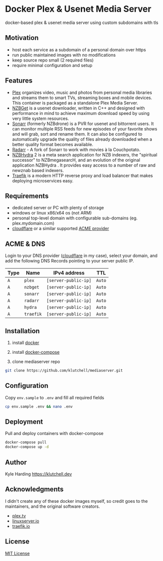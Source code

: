 # Docker Plex & Usenet Media Server #

docker-based plex & usenet media server using custom subdomains with tls

## Motivation

* host each service as a subdomain of a personal domain over https
* run public maintained images with no modifications
* keep source repo small (2 required files)
* require minimal configuration and setup

## Features

* [Plex](https://hub.docker.com/r/plexinc/pms-docker) organizes video, music and photos from personal media libraries and streams them to smart TVs, streaming boxes and mobile devices. This container is packaged as a standalone Plex Media Server.
* [NZBGet](https://hub.docker.com/r/linuxserver/nzbget/) is a usenet downloader, written in C++ and designed with performance in mind to achieve maximum download speed by using very little system resources.
* [Sonarr](https://hub.docker.com/r/linuxserver/sonarr/) (formerly NZBdrone) is a PVR for usenet and bittorrent users. It can monitor multiple RSS feeds for new episodes of your favorite shows and will grab, sort and rename them. It can also be configured to automatically upgrade the quality of files already downloaded when a better quality format becomes available.
* [Radarr](https://hub.docker.com/r/linuxserver/radarr/) - A fork of Sonarr to work with movies à la Couchpotato.
* [NZBHydra](https://hub.docker.com/r/linuxserver/hydra2/) 2 is a meta search application for NZB indexers, the "spiritual successor" to NZBmegasearcH, and an evolution of the original application NZBHydra . It provides easy access to a number of raw and newznab based indexers.
* [Traefik](https://hub.docker.com/_/traefik/) is a modern HTTP reverse proxy and load balancer that makes deploying microservices easy.

## Requirements

* dedicated server or PC with plenty of storage
* windows or linux x86/x64 os (not ARM)
* personal top-level domain with configurable sub-domains (eg. plex.mydomain.com)
* [cloudflare](https://www.cloudflare.com/) or a similar supported [ACME provider](https://docs.traefik.io/configuration/acme/)

## ACME & DNS

Login to your DNS provider ([cloudflare](https://www.cloudflare.com/) in my case), select your domain,
	and add the following DNS Records pointing to your server public IP.

|Type|Name|IPv4 address|TTL|
|---|---|---|---|
|`A`|`plex`|`[server-public-ip]`|`Auto`|
|`A`|`nzbget`|`[server-public-ip]`|`Auto`|
|`A`|`sonarr`|`[server-public-ip]`|`Auto`|
|`A`|`radarr`|`[server-public-ip]`|`Auto`|
|`A`|`hydra`|`[server-public-ip]`|`Auto`|
|`A`|`traefik`|`[server-public-ip]`|`Auto`|

## Installation

1. install [docker](https://docs.docker.com/install/linux/docker-ce/debian/)

2. install [docker-compose](https://docs.docker.com/compose/install/#install-compose)

3. clone mediaserver repo
```bash
git clone https://github.com/klutchell/mediaserver.git
```

## Configuration

Copy `env.sample` to `.env` and fill all required fields

```bash
cp env.sample .env && nano .env
```

## Deployment

Pull and deploy containers with docker-compose

```bash
docker-compose pull
docker-compose up -d
```

## Author

Kyle Harding <https://klutchell.dev>

## Acknowledgments

I didn't create any of these docker images myself, so credit goes to the
maintainers, and the original software creators.

* [plex.tv](https://plex.tv/)
* [linuxserver.io](https://linuxserver.io/)
* [traefik.io](https://traefik.io/)

## License

[MIT License](./LICENSE)
